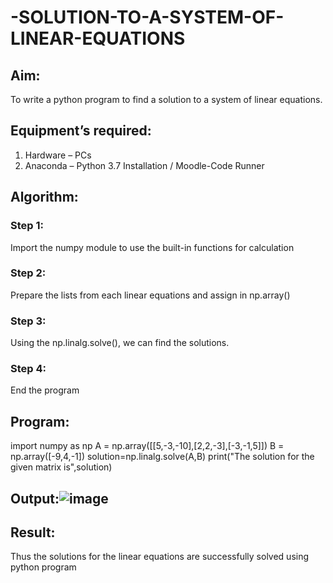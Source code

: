 # -SOLUTION-TO-A-SYSTEM-OF-LINEAR-EQUATIONS
## Aim:
To write a python program to find a solution to a system of linear equations.
## Equipment’s required:
1. 	Hardware – PCs
2. 	Anaconda – Python 3.7 Installation / Moodle-Code Runner
## Algorithm:
### Step 1: 
Import the numpy module to use the built-in functions for calculation
### Step 2: 
Prepare the lists from each linear equations and assign in np.array()
### Step 3: 
Using the np.linalg.solve(), we can find the solutions.
### Step 4: 
End the program
## Program:
import numpy as np
A = np.array([[5,-3,-10],[2,2,-3],[-3,-1,5]])
B = np.array([-9,4,-1])
solution=np.linalg.solve(A,B)
print("The solution for the given matrix is",solution)
## Output:![image](https://github.com/Supraja0510/-SOLUTION-TO-A-SYSTEM-OF-LINEAR-EQUATIONS/assets/155217478/80131531-7bce-4380-9099-de0b92811f4d)

## Result: 
Thus the solutions for the linear equations are successfully solved using python program

